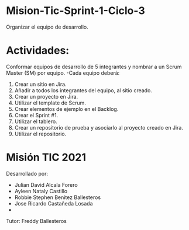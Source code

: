 # Mision-Tic-Sprint-1-Ciclo-3
Organizar el equipo de desarrollo.
# **Actividades:**

Conformar equipos de desarrollo de 5 integrantes y nombrar a un Scrum Master (SM)  por equipo.
-Cada equipo deberá:
  1. Crear un sitio en Jira.
  2. Añadir a todos los integrantes del equipo, al sitio creado.
  3. Crear un proyecto en Jira.
  4. Utilizar el template de Scrum.
  5. Crear elementos de ejemplo en el Backlog.
  6. Crear el Sprint #1.
  7. Utilizar el tablero.
  8. Crear un repositorio de prueba y asociarlo al proyecto creado en Jira.
  9. Utilizar el repositorio.

# **Misión TIC 2021**
Desarrollado por:
  - Julian David Alcala Forero
  - Ayleen Nataly Castillo
  - Robbie Stephen Benitez Ballesteros
  - Jose Ricardo Castañeda Losada
  - 

  
  Tutor:
  Freddy Ballesteros



